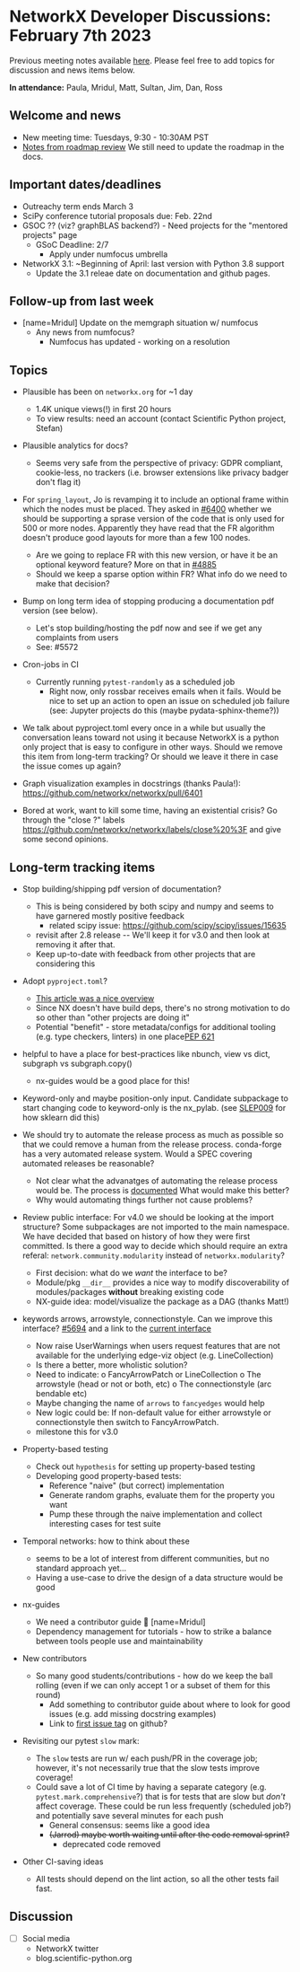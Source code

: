 # NetworkX Developer Discussions: February 7th 2023

Previous meeting notes available [here](https://github.com/networkx/archive/tree/main/meetings). Please feel free to add topics for discussion and news items below.

**In attendance:** Paula, Mridul, Matt, Sultan, Jim, Dan, Ross

## Welcome and news

* New meeting time: Tuesdays, 9:30 - 10:30AM PST
* [Notes from roadmap review](https://github.com/networkx/archive/blob/main/meetings/2023-01-24_roadmap_discussion.md)  We still need to update the roadmap in the docs.

## Important dates/deadlines

* Outreachy term ends March 3
* SciPy conference tutorial proposals due: Feb. 22nd
* GSOC ??  (viz?  graphBLAS backend?) - Need projects for the "mentored projects" page
  - GSoC Deadline: 2/7
    - Apply under numfocus umbrella
* NetworkX 3.1: ~Beginning of April: last version with Python 3.8 support
    * Update the 3.1 releae date on documentation and github pages.

## Follow-up from last week

* [name=Mridul] Update on the memgraph situation w/ numfocus
  - Any news from numfocus?
    * Numfocus has updated - working on a resolution
  
## Topics

* Plausible has been on `networkx.org` for ~1 day
  - 1.4K unique views(!) in first 20 hours
  - To view results: need an account (contact Scientific Python project, Stefan)
* Plausible analytics for docs?
  - Seems very safe from the perspective of privacy: GDPR compliant, cookie-less, no trackers (i.e. browser extensions like privacy badger don't flag it)
  
* For `spring_layout`, Jo is revamping it to include an optional frame within which the nodes must be placed. They asked in [#6400](https://github.com/networkx/networkx/pulls/6400) whether we should be supporting a sprase version of the code that is only used for 500 or more nodes. Apparently they have read that the FR algorithm doesn't produce good layouts for more than a few 100 nodes.
    * Are we going to replace FR with this new version, or have it be an optional keyword feature? More on that in [#4885](https://github.com/networkx/networkx/pulls/4885)
    * Should we keep a sparse option within FR? What info do we need to make that decision?
    
* Bump on long term idea of stopping producing a documentation pdf version (see below).
  - Let's stop building/hosting the pdf now and see if we get any complaints from users
  - See: #5572

* Cron-jobs in CI
  - Currently running `pytest-randomly` as a scheduled job
    * Right now, only rossbar receives emails when it fails. Would be nice to set up an action to open an issue on scheduled job failure (see: Jupyter projects do this (maybe pydata-sphinx-theme?))

* We talk about pyproject.toml every once in a while but usually the conversation leans toward not using it because NetworkX is a python only project that is easy to configure in other ways. Should we remove this item from long-term tracking? Or should we leave it there in case the issue comes up again? 


* Graph visualization examples in docstrings (thanks Paula!): https://github.com/networkx/networkx/pull/6401

* Bored at work, want to kill some time, having an existential crisis? Go through the "close ?" labels https://github.com/networkx/networkx/labels/close%20%3F and give some second opinions.

## Long-term tracking items

- Stop building/shipping pdf version of documentation?
  * This is being considered by both scipy and numpy and seems to have garnered mostly positive feedback
    - related scipy issue: https://github.com/scipy/scipy/issues/15635
  * revisit after 2.8 release -- We'll keep it for v3.0 and then look at removing it after that.
  * Keep up-to-date with feedback from other projects that are considering this

- Adopt `pyproject.toml`?
  * [This article was a nice overview](https://snarky.ca/what-the-heck-is-pyproject-toml/)
  * Since NX doesn't have build deps, there's no strong motivation to do so other than "other projects are doing it"
  * Potential "benefit" - store metadata/configs for additional tooling (e.g. type checkers, linters) in one place[PEP 621](https://peps.python.org/pep-0621/) 

- helpful to have a place for best-practices like nbunch, view vs dict, subgraph vs subgraph.copy()
  * nx-guides would be a good place for this!

- Keyword-only and maybe position-only input. Candidate subpackage to start changing code to keyword-only is the nx_pylab. (see [SLEP009](https://scikit-learn-enhancement-proposals.readthedocs.io/en/latest/slep009/proposal.html) for how sklearn did this)

- We should try to automate the release process as much as possible so that we could remove a human from the release process. conda-forge has a very automated release system. Would a SPEC covering automated releases be reasonable?
    - Not clear what the advanatges of automating the release process would be. The process is [documented](https://github.com/networkx/networkx/blob/main/doc/developer/release.rst) What would make this better?
    - Why would automating things further not cause problems?

- Review public interface: For v4.0 we should be looking at the import structure?  Some subpackages are not imported to the main namespace. We have decided that based on history of how they were first committed. Is there a good way to decide which should require an extra referal: `network.community.modularity` instead of `networkx.modularity`?
  - First decision: what do we *want* the interface to be?
  - Module/pkg `__dir__` provides a nice way to modify discoverability of modules/packages **without** breaking existing code
  - NX-guide idea: model/visualize the package as a DAG (thanks Matt!)

- keywords arrows, arrowstyle, connectionstyle. Can we improve this interface? [#5694](https://github.com/networkx/networkx/pull/5694) and a link to the [current interface](https://github.com/networkx/networkx/blob/2c904d18dc79df3acd64495ef64c6ff4674992a0/networkx/drawing/nx_pylab.py#L537)
    - Now raise UserWarnings when users request features that are not available for the underlying edge-viz object (e.g. LineCollection)
    - Is there a better, more wholistic solution?
    - Need to indicate:
      o FancyArrowPatch or LineCollection
      o The arrowstyle (head or not or both, etc)
      o The connectionstyle (arc bendable etc)
    - Maybe changing the name of `arrows` to `fancyedges` would help
    - New logic could be:  If non-default value for either arrowstyle or connectionstyle then switch to FancyArrowPatch.
    - milestone this for v3.0

- Property-based testing
  * Check out `hypothesis` for setting up property-based testing
  * Developing good property-based tests:
    - Reference "naive" (but correct) implementation
    - Generate random graphs, evaluate them for the property you want
    - Pump these through the naive implementation and collect interesting cases for test suite

- Temporal networks: how to think about these
  * seems to be a lot of interest from different communities, but no standard approach yet...
  * Having a use-case to drive the design of a data structure would be good
  
- nx-guides
  * We need a contributor guide :book: [name=Mridul]
  * Dependency management for tutorials - how to strike a balance between tools people use and maintainability

- New contributors
  * So many good students/contributions - how do we keep the ball rolling (even if we can only accept 1 or a subset of them for this round)
    - Add something to contributor guide about where to look for good issues (e.g. add missing docstring examples)
    - Link to [first issue tag](https://github.com/networkx/networkx/labels/Good%20First%20Issue) on github?
    
- Revisiting our pytest `slow` mark:
  * The `slow` tests are run w/ each push/PR in the coverage job; however, it's not necessarily true that the slow tests improve coverage!
  * Could save a lot of CI time by having a separate category (e.g. `pytest.mark.comprehensive`?) that is for tests that are slow but *don't* affect coverage. These could be run less frequently (scheduled job?) and potentially save several minutes for each push
    - General consensus: seems like a good idea
    - ~~(Jarrod) maybe worth waiting until after the code removal sprint?~~
      - deprecated code removed

- Other CI-saving ideas
    - All tests should depend on the lint action, so all the other tests fail fast.

## Discussion

- [ ] Social media
    * NetworkX twitter
    * blog.scientific-python.org